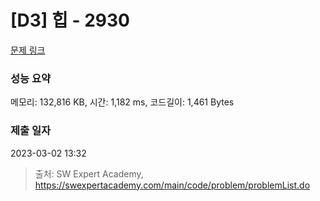 # [D3] 힙 - 2930 

[문제 링크](https://swexpertacademy.com/main/code/problem/problemDetail.do?contestProbId=AV-Tj7ya3jYDFAXr) 

### 성능 요약

메모리: 132,816 KB, 시간: 1,182 ms, 코드길이: 1,461 Bytes

### 제출 일자

2023-03-02 13:32



> 출처: SW Expert Academy, https://swexpertacademy.com/main/code/problem/problemList.do